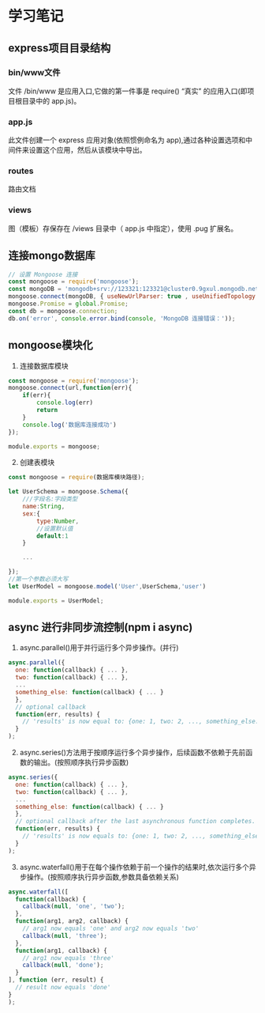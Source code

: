 # 学习笔记

## express项目目录结构

### bin/www文件
文件 /bin/www 是应用入口,它做的第一件事是 require() “真实” 的应用入口(即项目根目录中的 app.js)。


### app.js
此文件创建一个 express 应用对象(依照惯例命名为 app),通过各种设置选项和中间件来设置这个应用，然后从该模块中导出。

### routes
路由文档 

### views
图（模板）存保存在 /views 目录中（ app.js 中指定），使用 .pug 扩展名。

## 连接mongo数据库
```javascript
// 设置 Mongoose 连接
const mongoose = require('mongoose');
const mongoDB = 'mongodb+srv://123321:123321@cluster0.9gxul.mongodb.net/Cluster0?retryWrites=true&w=majority';
mongoose.connect(mongoDB, { useNewUrlParser: true , useUnifiedTopology: true});
mongoose.Promise = global.Promise;
const db = mongoose.connection;
db.on('error', console.error.bind(console, 'MongoDB 连接错误：'));

```

## mongoose模块化
1. 连接数据库模块
```javascript
const mongoose = require('mongoose');
mongoose.connect(url,function(err){
    if(err){
        console.log(err)
        return
    }
    console.log('数据库连接成功')
});

module.exports = mongoose;
```
2. 创建表模块
```javascript
const mongoose = require(数据库模块路径);

let UserSchema = mongoose.Schema({
    ///字段名:字段类型
    name:String,
    sex:{
        type:Number,
        //设置默认值
        default:1
    }

    ...

});
//第一个参数必须大写
let UserModel = mongoose.model('User',UserSchema,'user')

module.exports = UserModel;

```


## async 进行非同步流控制(npm i async)
1. async.parallel()用于并行运行多个异步操作。(并行)
```javascript
async.parallel({
  one: function(callback) { ... },
  two: function(callback) { ... },
  ...
  something_else: function(callback) { ... }
  },
  // optional callback
  function(err, results) {
    // 'results' is now equal to: {one: 1, two: 2, ..., something_else: some_value}
  }
);
```

2. async.series()方法用于按顺序运行多个异步操作，后续函数不依赖于先前函数的输出。(按照顺序执行异步函数)
```javascript
async.series({
  one: function(callback) { ... },
  two: function(callback) { ... },
  ...
  something_else: function(callback) { ... }
  },
  // optional callback after the last asynchronous function completes.
  function(err, results) {
    // 'results' is now equals to: {one: 1, two: 2, ..., something_else: some_value} 
  }
);

```
3. async.waterfall()用于在每个操作依赖于前一个操作的结果时,依次运行多个异步操作。(按照顺序执行异步函数,参数具备依赖关系)
```javascript
async.waterfall([
  function(callback) {
    callback(null, 'one', 'two');
  },
  function(arg1, arg2, callback) {
    // arg1 now equals 'one' and arg2 now equals 'two' 
    callback(null, 'three');
  },
  function(arg1, callback) {
    // arg1 now equals 'three'
    callback(null, 'done');
  }
], function (err, result) {
  // result now equals 'done'
}
);
```
